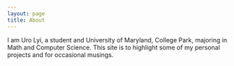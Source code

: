 ```yaml
---
layout: page
title: About
---
```


I am Uro Lyi, a student and University of Maryland, College Park, majoring in Math and Computer Science. This site is to highlight some of my personal projects and for occasional musings.
